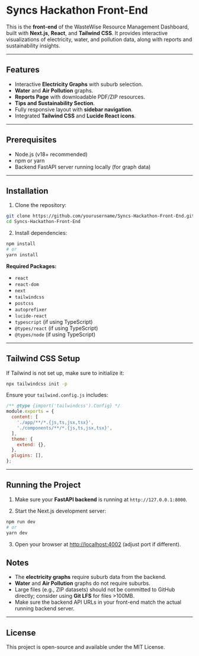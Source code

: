 # Syncs Hackathon Front-End

This is the **front-end** of the WasteWise Resource Management Dashboard, built with **Next.js**, **React**, and **Tailwind CSS**. It provides interactive visualizations of electricity, water, and pollution data, along with reports and sustainability insights.

---

## Features

* Interactive **Electricity Graphs** with suburb selection.
* **Water** and **Air Pollution** graphs.
* **Reports Page** with downloadable PDF/ZIP resources.
* **Tips and Sustainability Section**.
* Fully responsive layout with **sidebar navigation**.
* Integrated **Tailwind CSS** and **Lucide React icons**.

---

## Prerequisites

* Node.js (v18+ recommended)
* npm or yarn
* Backend FastAPI server running locally (for graph data)

---

## Installation

1. Clone the repository:

```bash
git clone https://github.com/yourusername/Syncs-Hackathon-Front-End.git
cd Syncs-Hackathon-Front-End
```

2. Install dependencies:

```bash
npm install
# or
yarn install
```

**Required Packages:**

* `react`
* `react-dom`
* `next`
* `tailwindcss`
* `postcss`
* `autoprefixer`
* `lucide-react`
* `typescript` (if using TypeScript)
* `@types/react` (if using TypeScript)
* `@types/node` (if using TypeScript)

---

## Tailwind CSS Setup

If Tailwind is not set up, make sure to initialize it:

```bash
npx tailwindcss init -p
```

Ensure your `tailwind.config.js` includes:

```javascript
/** @type {import('tailwindcss').Config} */
module.exports = {
  content: [
    './app/**/*.{js,ts,jsx,tsx}',
    './components/**/*.{js,ts,jsx,tsx}',
  ],
  theme: {
    extend: {},
  },
  plugins: [],
};
```

---

## Running the Project

1. Make sure your **FastAPI backend** is running at `http://127.0.0.1:8000`.

2. Start the Next.js development server:

```bash
npm run dev
# or
yarn dev
```

3. Open your browser at [http://localhost:4002](http://localhost:4002) (adjust port if different).


## Notes

* The **electricity graphs** require suburb data from the backend.
* **Water** and **Air Pollution** graphs do not require suburbs.
* Large files (e.g., ZIP datasets) should not be committed to GitHub directly; consider using **Git LFS** for files >100MB.
* Make sure the backend API URLs in your front-end match the actual running backend server.

---

## License

This project is open-source and available under the MIT License.
